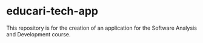 # educari-tech-app
This repository is for the creation of an application for the Software Analysis and Development course.
